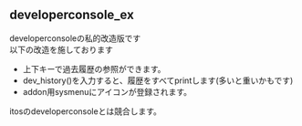 ## developerconsole_ex
developerconsoleの私的改造版です  
以下の改造を施しております
* 上下キーで過去履歴の参照ができます。  
* dev_history()を入力すると、履歴をすべてprintします(多いと重いかもです)
* addon用sysmenuにアイコンが登録されます。

itosのdeveloperconsoleとは競合します。
